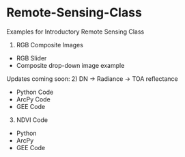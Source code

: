 # Remote-Sensing-Class
Examples for Introductory Remote Sensing Class

1) RGB Composite Images
  - RGB Slider
  - Composite drop-down image example

Updates coming soon:
2) DN -> Radiance -> TOA reflectance
  - Python Code
  - ArcPy Code
  - GEE Code
3) NDVI Code
  - Python
  - ArcPy
  - GEE Code

